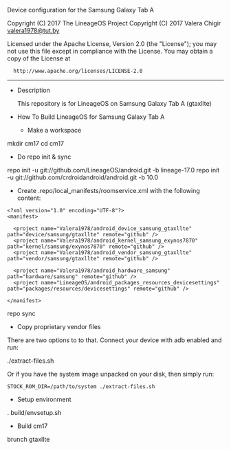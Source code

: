 Device configuration for the Samsung Galaxy Tab A

Copyright (C) 2017 The LineageOS Project
Copyright (C) 2017 Valera Chigir <valera1978@tut.by>

 Licensed under the Apache License, Version 2.0 (the "License");
 you may not use this file except in compliance with the License.
 You may obtain a copy of the License at

      http://www.apache.org/licenses/LICENSE-2.0

------------------------------------------------------------------

* Description

  This repository is for LineageOS on Samsung Galaxy Tab A (gtaxllte)

* How To Build LineageOS for Samsung Galaxy Tab A

  - Make a workspace

mkdir cm17
cd cm17

  - Do repo init & sync

repo init -u git://github.com/LineageOS/android.git -b lineage-17.0
repo init -u git://github.com/crdroidandroid/android.git -b 10.0

  - Create .repo/local_manifests/roomservice.xml with the following content:

```
<?xml version="1.0" encoding="UTF-8"?>
<manifest>

  <project name="Valera1978/android_device_samsung_gtaxllte" path="device/samsung/gtaxllte" remote="github" />
  <project name="Valera1978/android_kernel_samsung_exynos7870" path="kernel/samsung/exynos7870" remote="github" />
  <project name="Valera1978/android_vendor_samsung_gtaxllte" path="vendor/samsung/gtaxllte" remote="github" />

  <project name="Valera1978/android_hardware_samsung" path="hardware/samsung" remote="github" />
  <project name="LineageOS/android_packages_resources_devicesettings" path="packages/resources/devicesettings" remote="github" />

</manifest>
```

repo sync

  - Copy proprietary vendor files

  There are two options to to that. Connect your device with adb enabled and run:

./extract-files.sh

  Or if you have the system image unpacked on your disk, then simply run:

    STOCK_ROM_DIR=/path/to/system ./extract-files.sh

  - Setup environment

. build/envsetup.sh

  - Build cm17

brunch gtaxllte
